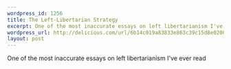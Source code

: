 ```yaml
--- 
wordpress_id: 1256
title: The Left-Libertarian Strategy
excerpt: One of the most inaccurate essays on left libertarianism I've ever read
wordpress_url: http://delicious.com/url/6b14c019a83833e863c39c15d8e02007#jeremy6d
layout: post
---
```

One of the most inaccurate essays on left libertarianism I've ever read
